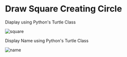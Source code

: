 # Draw Square Creating Circle
Diaplay using Python's Turtle Class

![square](https://user-images.githubusercontent.com/23660137/30112657-bbcc7e66-932f-11e7-86e6-f9196032f6cb.PNG)

Display Name using Python's Turtle Class

![name](https://user-images.githubusercontent.com/23660137/30112791-252eb1da-9330-11e7-8b10-d50d9f0b9578.PNG)
